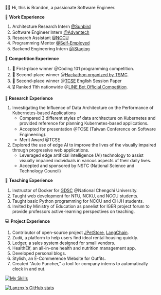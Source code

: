 👋🏾 Hi, this is Brandon, a passionate Software Engineer.

💼 **Work Experience**

1. Architecture Research Intern [@Sunbird](https://www.sunbirddcim.com/)
2. Software Engineer Intern [＠Advantech](https://www.advantech.com/en)
3. Research Assistant [@NCCU](https://www.nccu.edu.tw/)
4. Programming Mentor [@Self-Employed](https://brandon.cerana.tech/%E5%AE%B6%E6%95%99%E8%AA%B2%E7%A8%8B%E4%BB%8B%E7%B4%B9)
5. Backend Engineering Intern [＠iStaging](https://www.istaging.com/zh-tw/)

**🔬 Competition Experience**

1. 🥇 First-place winner ＠Coding 101 programming competition. 
2. 🥈 Second-place winner ＠[Hackathon organized by TSMC](https://www.tsmc.com/static/english/careers/2023Careerhack/index.html).
3. 🥈 Second-place winner ＠[TCSE](https://tcse2023.seat.org.tw/home) English Session Paper
4. 🎖️ Ranked 11th nationwide ＠[LINE Bot Official Competition](https://contest.bhuntr.com/tw/d1nnsijjhbwkvws64f/winner/).

**📜 Research Experience**

1. Investigating the Influence of Data Architecture on the Performance of Kubernetes-based Applications
    - Compared 3 different styles of data architecture on Kubernetes and provided reference for planning Kubernetes-based applications.
    - Accepted for presentation ＠TCSE (Taiwan Conference on Software Engineering).
    - Merit Award @TCSE
2. Explored the use of edge AI to improve the lives of the visually impaired through progressive web applications.
    - Leveraged edge artificial intelligence (AI) technology to assist visually impaired individuals in various aspects of their daily lives.
    - Accepted and sponsored by NSTC (National Science and Technology Council)

🏫 **Teaching Experience**

1. Instructor of Docker for [GDSC](https://www.facebook.com/gdsc.nccu) ＠National Chengchi University.
2. Taught web development for NTU, NCKU, and NCCU students.
3. Taught basic Python programming for NCCU and CHJH students.
4. Invited by Ministry of Education as panelist for IGER project forum to provide professors active-learning perspectives on teaching.

💻 ****Project Experience****

1. Contributor of open-source project [JPetStore](https://github.com/mybatis/jpetstore-6), [LangChain](https://github.com/langchain-ai/langchain).
2. Zudii, a platform to help users find ideal rental housing quickly.
4. Ledger, a sales system designed for small vendors.
5. HealthElf, an all-in-one health and nutrition management app.
6. Developed personal blogs.
7. Stylish, an E-Commerence Website for Outfits.
8. Created "Auto Puncher," a tool for company interns to automatically clock in and out.


[![My Skills](https://skillicons.dev/icons?i=aws,gcp,docker,k8s,nginx,firebase,mongodb,mysql,nest,express,nodejs,python)](https://skillicons.dev)

[![Lanznx's GitHub stats](https://github-readme-stats.vercel.app/api?username=Lanznx)](https://github.com/anuraghazra/github-readme-stats)
